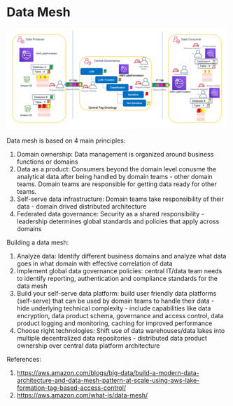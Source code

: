 # Data Mesh 


![SystemDesign](Images/BDB-2091-image001.png)


Data mesh is based on 4 main principles:

1. Domain ownership: Data management is organized around business functions or domains 
2. Data as a product: Consumers beyond the domain level conusme the analytical data after being handled by domain teams - other domain teams. Domain teams are responsible for getting data ready for other teams.
3. Self-serve data infrastructure: Domain teams take responsibility of their data - domain drived distributed architecture
4. Federated data governance: Security as a shared responsibility - leadership determines global standards and policies that apply across domains

Building a data mesh:

1. Analyze data: Identify different business domains and analyze what data goes in what domain with effective correlation of data
2. Implement global data governance policies: central IT/data team needs to identify reporting, authentication and compliance standards for the data mesh
3. Build your self-serve data platform: build user friendly data platforms (self-serve) that can be used by domain teams to handle their data - hide underlying technical complexity - include capabilities like data encryption, data product schema, governance and access control, data product logging and monitoring, caching for improved performance
4. Choose right technologies: Shift use of data warehouses/data lakes into multiple decentralized data repositories - distributed data product ownership over central data platform architecture 

References:
1. https://aws.amazon.com/blogs/big-data/build-a-modern-data-architecture-and-data-mesh-pattern-at-scale-using-aws-lake-formation-tag-based-access-control/
2. https://aws.amazon.com/what-is/data-mesh/
